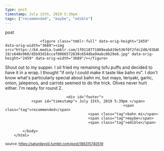 ```yaml
---
type: post
timestamp: July 15th, 2019 5:39pm
tags: ["recommended", "maybe", "edible"]
---
```

post

                    <figure class="tmblr-full" data-orig-height="2459" data-orig-width="3689"><img src="https://64.media.tumblr.com/1f0118771809eab419e536f0f2fdc2d0/03b803714297789b-19/s640x960/d5b93d16ccaf8066572638c654dba94abc0b29e8.jpg" data-orig-height="2459" data-orig-width="3689"/></figure>
Shout out to my supper.  I oil fried my remaining tofu puffs and decided to have it in a wrap.  I thought "if only I could make it taste like bahn mi".  I don't know what's particularly special about bahn mi, but mayo, teriyaki, garlic, onion, jalepenos, and carrots seemed to do the trick.  Olives never hurt either.  I'm ready for round 2.

                
                
                
                
                
                
                                <div id="footer">
                <span id="timestamp"> July 15th, 2019 5:39pm </span>
                                                          <span class="tag">recommended</span>
                                          <span class="tag">bahn mi</span>
                                          <span class="tag">maybe</span>
                                          <span class="tag">edible</span>
                                                    
            </body>
        </html>

        
<small>source: https://saturdayxiii.tumblr.com/post/186315740519</small>